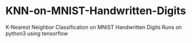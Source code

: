 # KNN-on-MNIST-Handwritten-Digits
K-Nearest Neighbor Classification on MNIST Handwritten Digits
Runs on python3 using tensorflow
